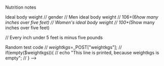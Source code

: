 Nutrition notes

Ideal body weight
// gender
// Men ideal body weight
// 106+(6*how many inches over five feet)
// Women's ideal body weight
// 100+(5*how many inches over five feet)

// Every inch under 5 feet is minus five pounds



Random test code
// $weightkgs=$_POST["weightkgs"];
// if(empty($weightkgs)){
// 	echo "This line is printed, because weightkgs is empty";
// }
-->